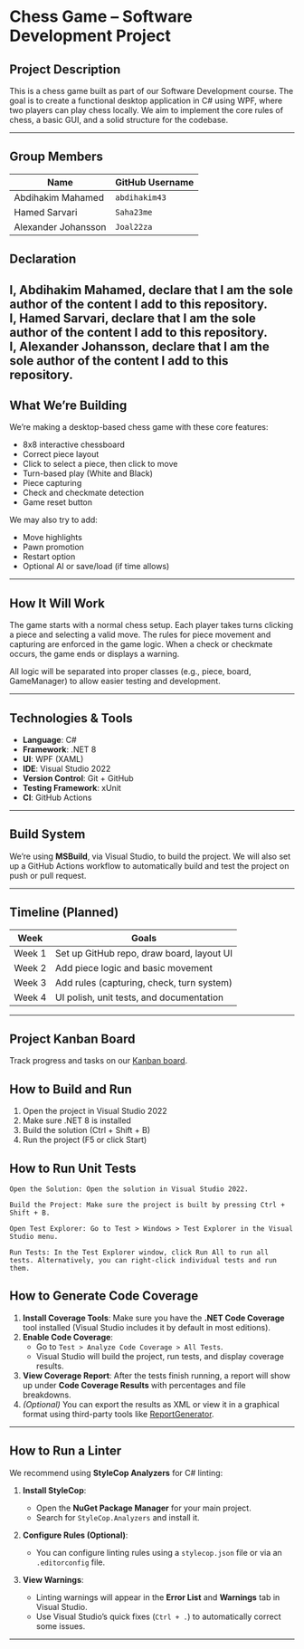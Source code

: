 

# Chess Game – Software Development Project

## Project Description

This is a chess game built as part of our Software Development course. The goal is to create a functional desktop application in C# using WPF, where two players can play chess locally. We aim to implement the core rules of chess, a basic GUI, and a solid structure for the codebase.



---

## Group Members

| **Name**              | **GitHub Username**    |
|-----------------------|------------------------|
| Abdihakim Mahamed     | `abdihakim43`          |
| Hamed Sarvari         | `Saha23me`             |
| Alexander Johansson   | `Joal22za`             |
 
 
## Declaration

I, Abdihakim Mahamed, declare that I am the sole author of the content I add to this repository.  
I, Hamed Sarvari, declare that I am the sole author of the content I add to this repository.  
I, Alexander Johansson, declare that I am the sole author of the content I add to this repository.  
---

##  What We’re Building

We’re making a desktop-based chess game with these core features:

- 8x8 interactive chessboard
- Correct piece layout
- Click to select a piece, then click to move
- Turn-based play (White and Black)
- Piece capturing
- Check and checkmate detection
- Game reset button

We may also try to add:
- Move highlights
- Pawn promotion
- Restart option
- Optional AI or save/load (if time allows)

---

##  How It Will Work

The game starts with a normal chess setup. Each player takes turns clicking a piece and selecting a valid move. The rules for piece movement and capturing are enforced in the game logic. When a check or checkmate occurs, the game ends or displays a warning.

All logic will be separated into proper classes (e.g., piece, board, GameManager) to allow easier testing and development.

---

## Technologies & Tools

- **Language**: C#
- **Framework**: .NET 8
- **UI**: WPF (XAML)
- **IDE**: Visual Studio 2022
- **Version Control**: Git + GitHub
- **Testing Framework**: xUnit
- **CI**: GitHub Actions

---

##  Build System

We’re using **MSBuild**, via Visual Studio, to build the project. We will also set up a GitHub Actions workflow to automatically build and test the project on push or pull request.

---

## Timeline (Planned)

| Week | Goals |
|------|-------|
| Week 1 | Set up GitHub repo, draw board, layout UI |
| Week 2 | Add piece logic and basic movement |
| Week 3 | Add rules (capturing, check, turn system) |
| Week 4 | UI polish, unit tests, and documentation |

---


##  Project Kanban Board

Track progress and tasks on our [Kanban board](https://github.com/users/abdihakim43/projects/1). 




##  How to Build and Run

1. Open the project in Visual Studio 2022  
2. Make sure .NET 8 is installed  
3. Build the solution (Ctrl + Shift + B)  
4. Run the project (F5 or click Start)  

## How to Run Unit Tests

    Open the Solution: Open the solution in Visual Studio 2022.

    Build the Project: Make sure the project is built by pressing Ctrl + Shift + B.

    Open Test Explorer: Go to Test > Windows > Test Explorer in the Visual Studio menu.

    Run Tests: In the Test Explorer window, click Run All to run all tests. Alternatively, you can right-click individual tests and run them.

## How to Generate Code Coverage

1. **Install Coverage Tools**: Make sure you have the **.NET Code Coverage** tool installed (Visual Studio includes it by default in most editions).  
2. **Enable Code Coverage**:  
   - Go to `Test > Analyze Code Coverage > All Tests`.  
   - Visual Studio will build the project, run tests, and display coverage results.  
3. **View Coverage Report**: After the tests finish running, a report will show up under **Code Coverage Results** with percentages and file breakdowns.  
4. *(Optional)* You can export the results as XML or view it in a graphical format using third-party tools like [ReportGenerator](https://github.com/danielpalme/ReportGenerator).

---

## How to Run a Linter

We recommend using **StyleCop Analyzers** for C# linting:

1. **Install StyleCop**:
   - Open the **NuGet Package Manager** for your main project.
   - Search for `StyleCop.Analyzers` and install it.

2. **Configure Rules (Optional)**:
   - You can configure linting rules using a `stylecop.json` file or via an `.editorconfig` file.

3. **View Warnings**:
   - Linting warnings will appear in the **Error List** and **Warnings** tab in Visual Studio.
   - Use Visual Studio’s quick fixes (`Ctrl + .`) to automatically correct some issues.

---